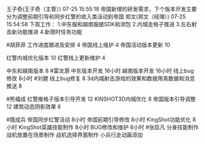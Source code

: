 王子奇(王子奇（主管）) 07-25 15:55:18
帝国新增的研发需求，下个版本开发主要分为调整前期引导和同步红警的收入类活动到帝国
郑文(郑文（经理）) 07-25 15:54:58
下周工作：
1.中东服和越南服接SDK和测包
2.内城走格子推进
3.左右射击新功能推进
4.新限时任务功能

#胡菲菲 
工作进度跟进及安排   4
帝国线上维护   4
帝国活动版本更新 10

红警内城优化版本  10
红警线上更新维护 4

中东和越南版本   8
#雷龙灏 
中东版本开发  16小时
越南版本开发  16小时
线上bug修改   8小时
#刘健 
线上bug修复	8
3d内城射击游戏的效果和数据用真数据和消息推送	8

#熊福成 
红警推格子版本引导开发              12
KINSHOT3D内城优化                     8
帝国版本引导调整                          12
建筑动态阴影效果                         8

#聂成兵 
帝国同步红警活动            8小时
帝国前期引导修改            8小时
KingShot功能优化           8小时
KingShot英雄技能制作       8小时
BUG修改和维护               8小时
#张启凡 
分身技能制作
战机放置在场景制作
战机选择界面制作
小兵行走动画添加

